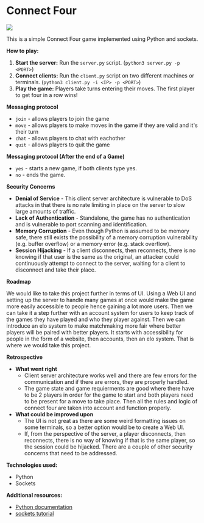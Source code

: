 ﻿# Connect Four

![](https://img.clipart-library.com/2/clip-connect-fours/clip-connect-fours-17.png)

This is a simple Connect Four game implemented using Python and sockets.

**How to play:**
1. **Start the server:** Run the `server.py` script. (`python3 server.py -p <PORT>`)
2. **Connect clients:** Run the `client.py` script on two different machines or terminals. (`python3 client.py -i <IP> -p <PORT>`)
3. **Play the game:** Players take turns entering their moves. The first player to get four in a row wins!

**Messaging protocol**
- `join` - allows players to join the game
- `move` - allows players to make moves in the game if they are valid and it's their turn
- `chat` - allows players to chat with eachother
- `quit` - allows players to quit the game

**Messaging protocol (After the end of a Game)**
- `yes` - starts a new game, if both clients type yes.
- `no` - ends the game.

**Security Concerns**
- **Denial of Service** - This client server architecture is vulnerable to DoS attacks in that there is no rate limiting in place on the server to slow large amounts of traffic.
- **Lack of Authentication** - Standalone, the game has no authentication and is vulnerable to port scanning and identification. 
- **Memory Corruption** - Even though Python is assumed to be memory safe, there still exists the possibility of a memory corruption vulnerability (e.g. buffer overflow) or a memory error (e.g. stack overflow).
- **Session Hijacking** - If a client disconnects, then reconnects, there is no knowing if that user is the same as the original, an attacker could continuously attempt to connect to the server, waiting for a client to disconnect and take their place.

**Roadmap**

We would like to take this project further in terms of UI. Using a Web UI and setting up the server to handle many games at once would make the game more easily accessible to people hence gaining a lot more users. Then we can take it a step further with an account system for users to keep track of the games they have played and who they player against. Then we can introduce an elo system to make matchmaking more fair where better players will be paired with better players. It starts with accessibility for people in the form of a website, then accounts, then an elo system. That is where we would take this project.

**Retrospective**
- **What went right**
  - Client server architecture works well and there are few errors for the communication and if there are errors, they are properly handled.
  - The game state and game requierments are good where there have to be 2 players in order for the game to start and both players need to be present for a move to take place. Then all the rules and logic of connect four are taken into account and function properly.
- **What could be improved upon**
  - The UI is not great as there are some weird formatting issues on some terminals, so a better option would be to create a Web UI.
  - If, from the perspective of the server, a player disconnects, then reconnects, there is no way of knowing if that is the same player, so the session could be hijacked. There are a couple of other security concerns that need to be addressed.

**Technologies used:**
* Python
* Sockets

**Additional resources:**
* [Python documentation](https://docs.python.org/3/)
* [sockets tutorial](https://docs.python.org/3/library/socket.html)
